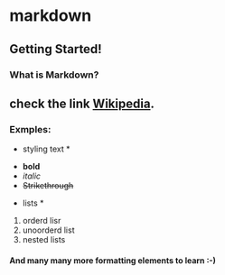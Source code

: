 # markdown
## Getting Started!
### What is Markdown?

## check the link  [Wikipedia](https://en.wikipedia.org/wiki/Markdown).

### Exmples:
* styling text * 
- **bold**
-  _italic_
- ~~Strikethrough~~

* lists *
1. orderd lisr
2. unoorderd list
3. nested lists

#### And many many more formatting elements to learn :-)




